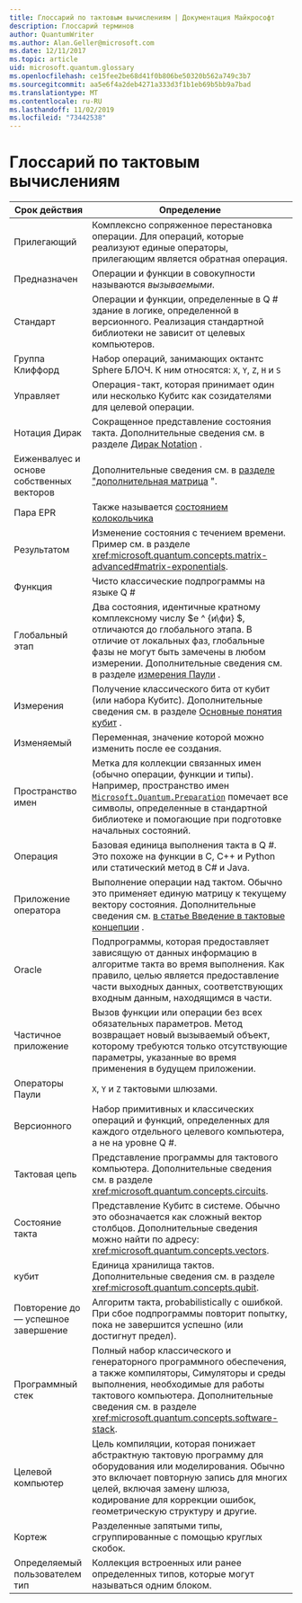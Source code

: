 ```yaml
---
title: Глоссарий по тактовым вычислениям | Документация Майкрософт
description: Глоссарий терминов
author: QuantumWriter
ms.author: Alan.Geller@microsoft.com
ms.date: 12/11/2017
ms.topic: article
uid: microsoft.quantum.glossary
ms.openlocfilehash: ce15fee2be68d41f0b806be50320b562a749c3b7
ms.sourcegitcommit: aa5e6f4a2deb4271a333d3f1b1eb69b5bb9a7bad
ms.translationtype: MT
ms.contentlocale: ru-RU
ms.lasthandoff: 11/02/2019
ms.locfileid: "73442538"
---
```

# <a name="quantum-computing-glossary"></a>Глоссарий по тактовым вычислениям

|Срок действия|Определение|
|-------------|----------|
|Прилегающий|Комплексно сопряженное перестановка операции. Для операций, которые реализуют единые операторы, прилегающим является обратная операция.|
|Предназначен|Операции и функции в совокупности называются *вызываемыми*.|
|Стандарт|Операции и функции, определенные в Q # здание в логике, определенной в версионного. Реализация стандартной библиотеки не зависит от целевых компьютеров.|
|Группа Клиффорд|Набор операций, занимающих октантс Sphere БЛОЧ. К ним относятся: `X`, `Y`, `Z`, `H` и `S`|
|Управляет|Операция-такт, которая принимает один или несколько Кубитс как созидателями для целевой операции.|
|Нотация Дирак|Сокращенное представление состояния такта. Дополнительные сведения см. в разделе [Дирак Notation](xref:microsoft.quantum.concepts.dirac) .|
|Еиженвалуес и основе собственных векторов|Дополнительные сведения см. в [разделе "дополнительная матрица](xref:microsoft.quantum.concepts.matrix-advanced) ".|
|Пара EPR|Также называется [состоянием колокольчика](https://en.wikipedia.org/wiki/Bell_state)|
|Результатом|Изменение состояния с течением времени. Пример см. в разделе <xref:microsoft.quantum.concepts.matrix-advanced#matrix-exponentials>. |
|Функция|Чисто классические подпрограммы на языке Q #|
| <a id="global-phase"></a>Глобальный этап | Два состояния, идентичные кратному комплексному числу $e ^ {и\фи} $, отличаются до глобального этапа. В отличие от локальных фаз, глобальные фазы не могут быть замечены в любом измерении. Дополнительные сведения см. в разделе [измерения Паули](xref:microsoft.quantum.concepts.pauli) . |
|Измерения|Получение классического бита от кубит (или набора Кубитс). Дополнительные сведения см. в разделе [Основные понятия кубит](xref:microsoft.quantum.concepts.qubit) .|
|Изменяемый|Переменная, значение которой можно изменить после ее создания.|
|Пространство имен|Метка для коллекции связанных имен (обычно операции, функции и типы). Например, пространство имен [`Microsoft.Quantum.Preparation`](xref:microsoft.quantum.preparation) помечает все символы, определенные в стандартной библиотеке и помогающие при подготовке начальных состояний.|
|Операция|Базовая единица выполнения такта в Q #. Это похоже на функции в C, C++ и Python или статический метод в C# и Java.|
|Приложение оператора|Выполнение операции над тактом. Обычно это применяет единую матрицу к текущему вектору состояния. Дополнительные сведения см. [в статье Введение в тактовые концепции](xref:microsoft.quantum.concepts.intro) .|
|Oracle|Подпрограммы, которая предоставляет зависящую от данных информацию в алгоритме такта во время выполнения. Как правило, целью является предоставление части выходных данных, соответствующих входным данным, находящимся в части.   |
|Частичное приложение|Вызов функции или операции без всех обязательных параметров. Метод возвращает новый вызываемый объект, которому требуются только отсутствующие параметры, указанные во время применения в будущем приложении.|
|Операторы Паули|`X`, `Y` и `Z` тактовыми шлюзами.|
|Версионного|Набор примитивных и классических операций и функций, определенных для каждого отдельного целевого компьютера, а не на уровне Q #.|
|Тактовая цепь|Представление программы для тактового компьютера. Дополнительные сведения см. в разделе <xref:microsoft.quantum.concepts.circuits>.|
|Состояние такта|Представление Кубитс в системе. Обычно это обозначается как сложный вектор столбцов. Дополнительные сведения можно найти по адресу: <xref:microsoft.quantum.concepts.vectors>. |
|кубит|Единица хранилища тактов. Дополнительные сведения см. в разделе <xref:microsoft.quantum.concepts.qubit>.|
|Повторение до — успешное завершение|Алгоритм такта, probabilistically с ошибкой. При сбое подпрограммы повторит попытку, пока не завершится успешно (или достигнут предел). |
|Программный стек|Полный набор классического и генераторного программного обеспечения, а также компиляторы, Симуляторы и среды выполнения, необходимые для работы тактового компьютера. Дополнительные сведения см. в разделе <xref:microsoft.quantum.concepts.software-stack>. |
|Целевой компьютер|Цель компиляции, которая понижает абстрактную тактовую программу для оборудования или моделирования. Обычно это включает повторную запись для многих целей, включая замену шлюза, кодирование для коррекции ошибок, геометрическую структуру и другие.|
|Кортеж|Разделенные запятыми типы, сгруппированные с помощью круглых скобок. |
|Определяемый пользователем тип|Коллекция встроенных или ранее определенных типов, которые могут называться одним блоком.|

